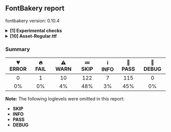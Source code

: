 ## FontBakery report

fontbakery version: 0.10.4

<details><summary><b>[1] Experimental checks</b></summary><div><details><summary>🔥 <b>FAIL:</b> Shapes languages in all GF glyphsets. (<a href="https://font-bakery.readthedocs.io/en/stable/fontbakery/profiles/googlefonts.html#com.google.fonts/check/glyphsets/shape_languages">com.google.fonts/check/glyphsets/shape_languages</a>)</summary><div>


* 🔥 **FAIL** GF_Latin_Core glyphset:

| Language | FAIL messages |
| :--- | :--- |
| lg_Latn (Ganda) | The locl feature did not affect Eng |
| haw_Latn (Hawaiian) | Some base glyphs were missing: ʻ |
|  ^  | Shaper produced a .notdef |
| dyo_Latn (Jola-Fonyi) | The locl feature did not affect Eng |
| ny_Latn (Nyanja) | The locl feature did not affect Eng |
| teo_Latn (Teso) | Some base glyphs were missing: Ɔ, Ɛ, Ɨ, Ʉ, ɔ, ɛ, ɨ, ʉ, ᵃ, ᵉ, ᵋ, ᵒ, ᵓ, ᵘ, ᶤ, ᶶ, ⁱ |
|  ^  | Shaper produced a .notdef |
| wo_Latn (Wolof) | The locl feature did not affect Eng |

 [code: failed-language-shaping]
</div></details><br></div></details><details><summary><b>[10] Asset-Regular.ttf</b></summary><div><details><summary>⚠ <b>WARN:</b> Check for codepoints not covered by METADATA subsets. (<a href="https://font-bakery.readthedocs.io/en/stable/fontbakery/profiles/googlefonts.html#com.google.fonts/check/metadata/unreachable_subsetting">com.google.fonts/check/metadata/unreachable_subsetting</a>)</summary><div>


* ⚠ **WARN** The following codepoints supported by the font are not covered by
    any subsets defined in the font's metadata file, and will never
    be served. You can solve this by either manually adding additional
    subset declarations to METADATA.pb, or by editing the glyphset
    definitions.

 * U+02C7 CARON: try adding one of: canadian-aboriginal, tifinagh, yi
 * U+02D8 BREVE: try adding one of: canadian-aboriginal, yi
 * U+02D9 DOT ABOVE: try adding one of: canadian-aboriginal, yi
 * U+02DB OGONEK: try adding one of: canadian-aboriginal, yi
 * U+02DD DOUBLE ACUTE ACCENT: not included in any glyphset definition
 * U+0302 COMBINING CIRCUMFLEX ACCENT: try adding one of: math, cherokee, coptic, tifinagh
 * U+0306 COMBINING BREVE: try adding one of: old-permic, tifinagh
 * U+0307 COMBINING DOT ABOVE: try adding one of: tifinagh, syriac, canadian-aboriginal, math, tai-le, malayalam, old-permic, coptic
 * U+030A COMBINING RING ABOVE: try adding syriac
 * U+030B COMBINING DOUBLE ACUTE ACCENT: try adding one of: cherokee, osage
 * U+030C COMBINING CARON: try adding one of: tai-le, cherokee
 * U+0312 COMBINING TURNED COMMA ABOVE: not included in any glyphset definition
 * U+0326 COMBINING COMMA BELOW: not included in any glyphset definition
 * U+0327 COMBINING CEDILLA: not included in any glyphset definition
 * U+0328 COMBINING OGONEK: not included in any glyphset definition
 * U+1EA1 LATIN SMALL LETTER A WITH DOT BELOW: try adding vietnamese
 * U+1EAC LATIN CAPITAL LETTER A WITH CIRCUMFLEX AND DOT BELOW: try adding vietnamese
 * U+1EAD LATIN SMALL LETTER A WITH CIRCUMFLEX AND DOT BELOW: try adding vietnamese
 * U+1EB8 LATIN CAPITAL LETTER E WITH DOT BELOW: try adding vietnamese
 * U+1EB9 LATIN SMALL LETTER E WITH DOT BELOW: try adding vietnamese
 * U+1EBC LATIN CAPITAL LETTER E WITH TILDE: try adding vietnamese
 * U+1EBD LATIN SMALL LETTER E WITH TILDE: try adding vietnamese
 * U+1EC6 LATIN CAPITAL LETTER E WITH CIRCUMFLEX AND DOT BELOW: try adding vietnamese
 * U+1EC7 LATIN SMALL LETTER E WITH CIRCUMFLEX AND DOT BELOW: try adding vietnamese
 * U+1ECA LATIN CAPITAL LETTER I WITH DOT BELOW: try adding vietnamese
 * U+1ECB LATIN SMALL LETTER I WITH DOT BELOW: try adding vietnamese
 * U+1ECC LATIN CAPITAL LETTER O WITH DOT BELOW: try adding vietnamese
 * U+1ECD LATIN SMALL LETTER O WITH DOT BELOW: try adding vietnamese
 * U+1ED8 LATIN CAPITAL LETTER O WITH CIRCUMFLEX AND DOT BELOW: try adding vietnamese
 * U+1ED9 LATIN SMALL LETTER O WITH CIRCUMFLEX AND DOT BELOW: try adding vietnamese
 * U+1EE4 LATIN CAPITAL LETTER U WITH DOT BELOW: try adding vietnamese
 * U+1EE5 LATIN SMALL LETTER U WITH DOT BELOW: try adding vietnamese
 * U+2000 EN QUAD: not included in any glyphset definition
 * U+2001 EM QUAD: not included in any glyphset definition
 * U+2003 EM SPACE: try adding nushu
 * U+2004 THREE-PER-EM SPACE: not included in any glyphset definition
 * U+2005 FOUR-PER-EM SPACE: not included in any glyphset definition
 * U+2006 SIX-PER-EM SPACE: not included in any glyphset definition
 * U+2007 FIGURE SPACE: not included in any glyphset definition
 * U+2008 PUNCTUATION SPACE: not included in any glyphset definition
 * U+200A HAIR SPACE: not included in any glyphset definition
 * U+2011 NON-BREAKING HYPHEN: try adding one of: yi, syloti-nagri
 * U+2021 DOUBLE DAGGER: try adding adlam
 * U+202F NARROW NO-BREAK SPACE: try adding one of: yi, mongolian
 * U+2030 PER MILLE SIGN: try adding adlam
 * U+205F MEDIUM MATHEMATICAL SPACE: not included in any glyphset definition
 * U+212E ESTIMATED SYMBOL: not included in any glyphset definition
 * U+2260 NOT EQUAL TO: try adding math

Or you can add the above codepoints to one of the subsets supported by the font: `cyrillic-ext`, `latin`, `latin-ext` [code: unreachable-subsetting]
</div></details><details><summary>⚠ <b>WARN:</b> Glyphs are similiar to Google Fonts version? (<a href="https://font-bakery.readthedocs.io/en/stable/fontbakery/profiles/googlefonts.html#com.google.fonts/check/production_glyphs_similarity">com.google.fonts/check/production_glyphs_similarity</a>)</summary><div>


* ⚠ **WARN** Following glyphs differ greatly from Google Fonts version:
	* .notdef
	* Aring
	* Atilde
	* Ccedilla
	* Itilde
	* Ntilde
	* Otilde
	* Rcaron
	* aring and ccedilla
</div></details><details><summary>⚠ <b>WARN:</b> Ensure fonts have ScriptLangTags declared on the 'meta' table. (<a href="https://font-bakery.readthedocs.io/en/stable/fontbakery/profiles/googlefonts.html#com.google.fonts/check/meta/script_lang_tags">com.google.fonts/check/meta/script_lang_tags</a>)</summary><div>


* ⚠ **WARN** This font file does not have a 'meta' table. [code: lacks-meta-table]
</div></details><details><summary>⚠ <b>WARN:</b> Check if each glyph has the recommended amount of contours. (<a href="https://font-bakery.readthedocs.io/en/stable/fontbakery/profiles/universal.html#com.google.fonts/check/contour_count">com.google.fonts/check/contour_count</a>)</summary><div>


* ⚠ **WARN** This check inspects the glyph outlines and detects the total number of contours in each of them. The expected values are infered from the typical ammounts of contours observed in a large collection of reference font families. The divergences listed below may simply indicate a significantly different design on some of your glyphs. On the other hand, some of these may flag actual bugs in the font such as glyphs mapped to an incorrect codepoint. Please consider reviewing the design and codepoint assignment of these to make sure they are correct.

The following glyphs do not have the recommended number of contours:

	- Glyph name: aogonek	Contours detected: 3	Expected: 2

	- Glyph name: eogonek	Contours detected: 3	Expected: 2

	- Glyph name: Uogonek	Contours detected: 2	Expected: 1

	- Glyph name: uogonek	Contours detected: 2	Expected: 1

	- Glyph name: Uogonek	Contours detected: 2	Expected: 1

	- Glyph name: aogonek	Contours detected: 3	Expected: 2

	- Glyph name: eogonek	Contours detected: 3	Expected: 2

	- Glyph name: uogonek	Contours detected: 2	Expected: 1
 [code: contour-count]
</div></details><details><summary>⚠ <b>WARN:</b> Check math signs have the same width. (<a href="https://font-bakery.readthedocs.io/en/stable/fontbakery/profiles/universal.html#com.google.fonts/check/math_signs_width">com.google.fonts/check/math_signs_width</a>)</summary><div>


* ⚠ **WARN** The most common width is 1684 among a set of 5 math glyphs.
The following math glyphs have a different width, though:

Width = 1429:
less, greater

Width = 1714:
logicalnot

Width = 1468:
multiply

Width = 1200:
notequal
 [code: width-outliers]
</div></details><details><summary>⚠ <b>WARN:</b> Do any segments have colinear vectors? (<a href="https://font-bakery.readthedocs.io/en/stable/fontbakery/profiles/<Section: Outline Correctness Checks>.html#com.google.fonts/check/outline_colinear_vectors">com.google.fonts/check/outline_colinear_vectors</a>)</summary><div>


* ⚠ **WARN** The following glyphs have colinear vectors:

	* Lslash (U+0141): L<<2400.0,810.0>--<2400.0,800.0>> -> L<<2400.0,800.0>--<2399.0,788.0>>

	* N (U+004E): L<<1805.0,0.0>--<1439.0,315.0>> -> L<<1439.0,315.0>--<739.0,915.0>>

	* Nacute (U+0143): L<<1805.0,0.0>--<1439.0,315.0>> -> L<<1439.0,315.0>--<739.0,915.0>>

	* Ncaron (U+0147): L<<1805.0,0.0>--<1439.0,315.0>> -> L<<1439.0,315.0>--<739.0,915.0>>

	* Ntilde (U+00D1): L<<1805.0,0.0>--<1439.0,315.0>> -> L<<1439.0,315.0>--<739.0,915.0>>

	* Oslash (U+00D8): L<<1753.0,645.0>--<1753.0,675.0>> -> L<<1753.0,675.0>--<1752.0,703.0>>

	* P (U+0050): L<<1655.0,1170.0>--<1655.0,619.0>> -> L<<1655.0,619.0>--<1657.0,573.0>>

	* Z (U+005A): L<<2584.0,507.0>--<2631.0,507.0>> -> L<<2631.0,507.0>--<2677.0,508.0>>

	* Zacute (U+0179): L<<2584.0,507.0>--<2631.0,507.0>> -> L<<2631.0,507.0>--<2677.0,508.0>>

	* Zcaron (U+017D): L<<2584.0,507.0>--<2631.0,507.0>> -> L<<2631.0,507.0>--<2677.0,508.0>>

	* Zdotaccent (U+017B): L<<2584.0,507.0>--<2631.0,507.0>> -> L<<2631.0,507.0>--<2677.0,508.0>>

	* backslash (U+005C): L<<363.0,1178.0>--<515.0,868.0>> -> L<<515.0,868.0>--<630.0,638.0>>

	* backslash (U+005C): L<<377.0,775.0>--<217.0,1085.0>> -> L<<217.0,1085.0>--<54.0,1393.0>>

	* bar (U+007C): L<<360.0,525.0>--<362.0,290.0>> -> L<<362.0,290.0>--<365.0,-40.0>>

	* bar (U+007C): L<<362.0,772.0>--<360.0,525.0>> -> L<<360.0,525.0>--<362.0,290.0>>

	* bar (U+007C): L<<365.0,1145.0>--<362.0,772.0>> -> L<<362.0,772.0>--<360.0,525.0>>

	* dcroat (U+0111): L<<1475.0,1113.0>--<1293.0,1112.0>> -> L<<1293.0,1112.0>--<1141.0,1107.0>>

	* eight (U+0038): L<<2010.0,886.0>--<2078.0,877.0>> -> L<<2078.0,877.0>--<2144.0,867.0>>

	* four (U+0034): L<<1304.0,526.0>--<1305.0,536.0>> -> L<<1305.0,536.0>--<1305.0,1103.0>>

	* hbar (U+0127): L<<468.0,1065.0>--<310.0,1062.0>> -> L<<310.0,1062.0>--<158.0,1057.0>>

	* ij (U+0133): L<<3209.0,1075.0>--<3209.0,897.0>> -> L<<3209.0,897.0>--<3208.0,677.0>>

	* j (U+006A): L<<1336.0,1075.0>--<1336.0,897.0>> -> L<<1336.0,897.0>--<1335.0,677.0>>

	* jcircumflex (U+0135): L<<1323.0,1075.0>--<1323.0,897.0>> -> L<<1323.0,897.0>--<1322.0,677.0>>

	* jcircumflex (U+0135): L<<445.0,153.0>--<444.0,222.0>> -> L<<444.0,222.0>--<444.0,472.0>>

	* jcircumflex (U+0135): L<<445.0,56.0>--<445.0,153.0>> -> L<<445.0,153.0>--<444.0,222.0>>

	* numbersign (U+0023): L<<1037.0,386.0>--<939.0,387.0>> -> L<<939.0,387.0>--<880.0,387.0>>

	* numbersign (U+0023): L<<670.0,542.0>--<802.0,541.0>> -> L<<802.0,541.0>--<960.0,541.0>>

	* numbersign (U+0023): L<<802.0,541.0>--<960.0,541.0>> -> L<<960.0,541.0>--<1083.0,542.0>>

	* numbersign (U+0023): L<<816.0,1039.0>--<1096.0,1039.0>> -> L<<1096.0,1039.0>--<1230.0,1040.0>>

	* onehalf (U+00BD): L<<889.0,347.0>--<1156.0,605.0>> -> L<<1156.0,605.0>--<1336.0,783.0>>

	* onequarter (U+00BC): L<<879.0,347.0>--<1146.0,605.0>> -> L<<1146.0,605.0>--<1326.0,783.0>>

	* oslash (U+00F8): L<<1517.0,541.0>--<1334.0,437.0>> -> L<<1334.0,437.0>--<1129.0,318.0>>

	* percent (U+0025): L<<826.0,257.0>--<1093.0,515.0>> -> L<<1093.0,515.0>--<1273.0,693.0>>

	* perthousand (U+2030): L<<826.0,257.0>--<1093.0,515.0>> -> L<<1093.0,515.0>--<1273.0,693.0>>

	* slash (U+002F): L<<1059.0,1393.0>--<896.0,1085.0>> -> L<<896.0,1085.0>--<736.0,775.0>>

	* slash (U+002F): L<<482.0,638.0>--<597.0,868.0>> -> L<<597.0,868.0>--<749.0,1178.0>>

	* slash (U+002F): L<<896.0,1085.0>--<736.0,775.0>> -> L<<736.0,775.0>--<628.0,564.0>>

	* threequarters (U+00BE): L<<1048.0,347.0>--<1315.0,605.0>> -> L<<1315.0,605.0>--<1495.0,783.0>>

	* two (U+0032): L<<1655.0,394.0>--<1853.0,393.0>> -> L<<1853.0,393.0>--<2046.0,392.0>>

	* uni00B5 (U+00B5): L<<1047.0,-45.0>--<1026.0,-45.0>> -> L<<1026.0,-45.0>--<1004.0,-44.0>>

	* uni0145 (U+0145): L<<1805.0,0.0>--<1439.0,315.0>> -> L<<1439.0,315.0>--<739.0,915.0>>

	* uni0199 (U+0199): L<<538.0,704.0>--<536.0,864.0>> -> L<<536.0,864.0>--<523.0,1083.0>>

	* uni01F0 (U+01F0): L<<1336.0,1075.0>--<1336.0,897.0>> -> L<<1336.0,897.0>--<1335.0,677.0>>

	* uni01F8 (U+01F8): L<<1805.0,0.0>--<1439.0,315.0>> -> L<<1439.0,315.0>--<739.0,915.0>>

	* uni0237 (U+0237): L<<1336.0,1075.0>--<1336.0,897.0>> -> L<<1336.0,897.0>--<1335.0,677.0>>

	* uni1E44 (U+1E44): L<<1805.0,0.0>--<1439.0,315.0>> -> L<<1439.0,315.0>--<739.0,915.0>>

	* uni1E46 (U+1E46): L<<1805.0,0.0>--<1439.0,315.0>> -> L<<1439.0,315.0>--<739.0,915.0>>

	* uni1E56 (U+1E56): L<<1655.0,1170.0>--<1655.0,619.0>> -> L<<1655.0,619.0>--<1657.0,573.0>>

	* uni1E90 (U+1E90): L<<2584.0,507.0>--<2631.0,507.0>> -> L<<2631.0,507.0>--<2677.0,508.0>>

	* uni1E92 (U+1E92): L<<2584.0,507.0>--<2631.0,507.0>> -> L<<2631.0,507.0>--<2677.0,508.0>>

	* uni2116 (U+2116): L<<1805.0,0.0>--<1439.0,315.0>> -> L<<1439.0,315.0>--<739.0,915.0>> [code: found-colinear-vectors]
</div></details><details><summary>⚠ <b>WARN:</b> Do outlines contain any jaggy segments? (<a href="https://font-bakery.readthedocs.io/en/stable/fontbakery/profiles/<Section: Outline Correctness Checks>.html#com.google.fonts/check/outline_jaggy_segments">com.google.fonts/check/outline_jaggy_segments</a>)</summary><div>


* ⚠ **WARN** The following glyphs have jaggy segments:

	* B (U+0042): B<<2382.0,690.0>-<2193.0,681.0>-<1993.0,679.0>>/B<<1993.0,679.0>-<2242.0,678.0>-<2460.5,669.0>> = 0.8030409927805215

	* R (U+0052): B<<2317.5,629.0>-<2179.0,622.0>-<2029.0,621.0>>/L<<2029.0,621.0>--<2454.0,621.0>> = 0.3819662047286989

	* Racute (U+0154): B<<2317.5,629.0>-<2179.0,622.0>-<2029.0,621.0>>/L<<2029.0,621.0>--<2454.0,621.0>> = 0.3819662047286989

	* Rcaron (U+0158): B<<2317.5,629.0>-<2179.0,622.0>-<2029.0,621.0>>/L<<2029.0,621.0>--<2454.0,621.0>> = 0.3819662047286989

	* a (U+0061): B<<1078.0,996.0>-<932.0,996.0>-<804.0,988.0>>/B<<804.0,988.0>-<995.0,988.0>-<1111.0,935.5>> = 3.576334374997269

	* aacute (U+00E1): B<<1078.0,996.0>-<932.0,996.0>-<804.0,988.0>>/B<<804.0,988.0>-<995.0,988.0>-<1111.0,935.5>> = 3.576334374997269

	* abreve (U+0103): B<<1078.0,996.0>-<932.0,996.0>-<804.0,988.0>>/B<<804.0,988.0>-<995.0,988.0>-<1111.0,935.5>> = 3.576334374997269

	* acircumflex (U+00E2): B<<1078.0,996.0>-<932.0,996.0>-<804.0,988.0>>/B<<804.0,988.0>-<995.0,988.0>-<1111.0,935.5>> = 3.576334374997269

	* adieresis (U+00E4): B<<1078.0,996.0>-<932.0,996.0>-<804.0,988.0>>/B<<804.0,988.0>-<995.0,988.0>-<1111.0,935.5>> = 3.576334374997269

	* ae (U+00E6): B<<1091.5,982.5>-<990.0,988.0>-<849.0,988.0>>/B<<849.0,988.0>-<943.0,986.0>-<1014.0,969.5>> = 1.2188752351313326

	* agrave (U+00E0): B<<1078.0,996.0>-<932.0,996.0>-<804.0,988.0>>/B<<804.0,988.0>-<995.0,988.0>-<1111.0,935.5>> = 3.576334374997269

	* amacron (U+0101): B<<1078.0,996.0>-<932.0,996.0>-<804.0,988.0>>/B<<804.0,988.0>-<995.0,988.0>-<1111.0,935.5>> = 3.576334374997269

	* aogonek (U+0105): B<<1078.0,996.0>-<932.0,996.0>-<804.0,988.0>>/B<<804.0,988.0>-<995.0,988.0>-<1111.0,935.5>> = 3.576334374997269

	* aring (U+00E5): B<<1078.0,996.0>-<932.0,996.0>-<804.0,988.0>>/B<<804.0,988.0>-<995.0,988.0>-<1111.0,935.5>> = 3.576334374997269

	* at (U+0040): B<<1505.5,928.5>-<1394.0,940.0>-<1217.0,940.0>>/B<<1217.0,940.0>-<1307.0,938.0>-<1374.5,922.5>> = 1.273030020056664

	* atilde (U+00E3): B<<1078.0,996.0>-<932.0,996.0>-<804.0,988.0>>/B<<804.0,988.0>-<995.0,988.0>-<1111.0,935.5>> = 3.576334374997269

	* backslash (U+005C): B<<12.0,1644.0>-<29.0,1653.0>-<27.0,1652.0>>/B<<27.0,1652.0>-<46.0,1662.0>-<77.0,1674.0>> = 1.1934894239817435

	* braceleft (U+007B): B<<902.0,716.5>-<812.0,649.0>-<603.0,645.0>>/B<<603.0,645.0>-<749.0,643.0>-<834.0,611.0>> = 1.8812606869849084

	* braceright (U+007D): B<<510.0,574.0>-<600.0,641.0>-<809.0,645.0>>/B<<809.0,645.0>-<665.0,648.0>-<579.5,679.5>> = 2.2899255079749463

	* five (U+0035): B<<1078.5,153.0>-<955.0,93.0>-<701.0,89.0>>/B<<701.0,89.0>-<766.0,83.0>-<842.5,71.5>> = 6.176117118881824

	* onehalf (U+00BD): B<<2009.0,708.5>-<1959.0,704.0>-<1924.0,702.0>>/B<<1924.0,702.0>-<2070.0,694.0>-<2120.5,660.0>> = 6.406846291516141

	* ordfeminine (U+00AA): B<<726.5,1559.0>-<684.0,1558.0>-<648.0,1555.0>>/B<<648.0,1555.0>-<762.0,1555.0>-<832.0,1530.0>> = 4.763641690726143

	* question (U+003F): B<<743.5,1483.0>-<668.0,1478.0>-<621.0,1472.0>>/B<<621.0,1472.0>-<748.0,1467.0>-<832.5,1446.5>> = 9.529579923824253

	* questiondown (U+00BF): B<<1894.0,-337.5>-<1970.0,-332.0>-<2016.0,-327.0>>/B<<2016.0,-327.0>-<1888.0,-322.0>-<1804.0,-301.5>> = 8.440426965129493

	* r (U+0072): B<<1803.0,931.0>-<1885.0,954.0>-<1967.0,955.0>>/B<<1967.0,955.0>-<1786.0,955.0>-<1659.5,922.5>> = 0.6986943829831717

	* racute (U+0155): B<<1803.0,931.0>-<1885.0,954.0>-<1967.0,955.0>>/B<<1967.0,955.0>-<1786.0,955.0>-<1659.5,922.5>> = 0.6986943829831717

	* rcaron (U+0159): B<<1803.0,931.0>-<1885.0,954.0>-<1967.0,955.0>>/B<<1967.0,955.0>-<1786.0,955.0>-<1659.5,922.5>> = 0.6986943829831717

	* registered (U+00AE): B<<2338.0,609.0>-<2135.0,543.0>-<1805.0,541.0>>/L<<1805.0,541.0>--<2123.0,541.0>> = 0.3472428970853889

	* section (U+00A7): B<<2244.5,337.5>-<2082.0,270.0>-<1773.0,258.0>>/B<<1773.0,258.0>-<1894.0,244.0>-<2004.5,221.0>> = 8.823878222299347

	* sterling (U+00A3): B<<2337.5,1174.5>-<2427.0,1190.0>-<2547.0,1191.0>>/B<<2547.0,1191.0>-<2439.0,1205.0>-<2319.5,1216.5>> = 7.863496928576796

	* three (U+0033): B<<1142.5,163.0>-<1019.0,103.0>-<765.0,99.0>>/B<<765.0,99.0>-<808.0,96.0>-<889.0,90.0>> = 4.893134259959919

	* three (U+0033): B<<2723.0,742.5>-<2500.0,662.0>-<2030.0,636.0>>/B<<2030.0,636.0>-<2290.0,628.0>-<2490.5,609.5>> = 4.92871754266395

	* three (U+0033): B<<978.0,1204.0>-<929.0,1200.0>-<897.0,1199.0>>/B<<897.0,1199.0>-<1032.0,1194.0>-<1121.0,1173.5>> = 3.9110070049075616

	* threequarters (U+00BE): B<<1288.0,1364.5>-<1173.0,1341.0>-<1023.0,1331.0>>/B<<1023.0,1331.0>-<1192.0,1326.0>-<1326.0,1307.5>> = 5.508721902827444

	* threequarters (U+00BE): B<<615.5,1665.5>-<548.0,1659.0>-<516.0,1659.0>>/B<<516.0,1659.0>-<653.0,1651.0>-<701.0,1617.0>> = 3.341943857261075

	* threequarters (U+00BE): B<<641.0,1050.0>-<581.0,1019.0>-<452.0,1016.0>>/L<<452.0,1016.0>--<565.0,1008.0>> = 5.381801557140907

	* two (U+0032): B<<1081.0,1205.0>-<984.0,1198.0>-<913.0,1191.0>>/B<<913.0,1191.0>-<1048.0,1186.0>-<1137.5,1165.5>> = 7.751779154296687

	* uni00B2 (U+00B2): B<<594.0,1671.5>-<544.0,1667.0>-<509.0,1665.0>>/B<<509.0,1665.0>-<655.0,1657.0>-<705.5,1623.0>> = 6.406846291516141

	* uni00B3 (U+00B3): B<<1266.5,1353.0>-<1169.0,1338.0>-<1051.0,1331.0>>/B<<1051.0,1331.0>-<1230.0,1326.0>-<1371.5,1307.5>> = 4.994948257266031

	* uni00B3 (U+00B3): B<<611.0,1030.5>-<566.0,1022.0>-<499.0,1021.0>>/B<<499.0,1021.0>-<522.0,1020.0>-<548.0,1017.0>> = 3.3446503182658285

	* uni00B3 (U+00B3): B<<649.0,1663.0>-<598.0,1654.0>-<563.0,1654.0>>/B<<563.0,1654.0>-<634.0,1650.0>-<675.0,1638.5>> = 3.22452260651989

	* uni0156 (U+0156): B<<2317.5,629.0>-<2179.0,622.0>-<2029.0,621.0>>/L<<2029.0,621.0>--<2454.0,621.0>> = 0.3819662047286989

	* uni0157 (U+0157): B<<1803.0,931.0>-<1885.0,954.0>-<1967.0,955.0>>/B<<1967.0,955.0>-<1786.0,955.0>-<1659.5,922.5>> = 0.6986943829831717

	* uni0181 (U+0181): B<<2382.0,690.0>-<2193.0,681.0>-<1993.0,679.0>>/B<<1993.0,679.0>-<2242.0,678.0>-<2460.5,669.0>> = 0.8030409927805215

	* uni01B4 (U+01B4): B<<787.0,-361.0>-<686.0,-414.0>-<486.0,-414.0>>/B<<486.0,-414.0>-<531.0,-421.0>-<594.0,-428.0>> = 8.84181456019167

	* uni01CE (U+01CE): B<<1078.0,996.0>-<932.0,996.0>-<804.0,988.0>>/B<<804.0,988.0>-<995.0,988.0>-<1111.0,935.5>> = 3.576334374997269

	* uni01E3 (U+01E3): B<<1091.5,982.5>-<990.0,988.0>-<849.0,988.0>>/B<<849.0,988.0>-<943.0,986.0>-<1014.0,969.5>> = 1.2188752351313326

	* uni0227 (U+0227): B<<1078.0,996.0>-<932.0,996.0>-<804.0,988.0>>/B<<804.0,988.0>-<995.0,988.0>-<1111.0,935.5>> = 3.576334374997269

	* uni0233 (U+0233): B<<787.0,-361.0>-<686.0,-414.0>-<486.0,-414.0>>/B<<486.0,-414.0>-<531.0,-421.0>-<594.0,-428.0>> = 8.84181456019167

	* uni1E02 (U+1E02): B<<2382.0,690.0>-<2193.0,681.0>-<1993.0,679.0>>/B<<1993.0,679.0>-<2242.0,678.0>-<2460.5,669.0>> = 0.8030409927805215

	* uni1E04 (U+1E04): B<<2382.0,690.0>-<2193.0,681.0>-<1993.0,679.0>>/B<<1993.0,679.0>-<2242.0,678.0>-<2460.5,669.0>> = 0.8030409927805215

	* uni1E58 (U+1E58): B<<2317.5,629.0>-<2179.0,622.0>-<2029.0,621.0>>/L<<2029.0,621.0>--<2454.0,621.0>> = 0.3819662047286989

	* uni1E59 (U+1E59): B<<1803.0,931.0>-<1885.0,954.0>-<1967.0,955.0>>/B<<1967.0,955.0>-<1786.0,955.0>-<1659.5,922.5>> = 0.6986943829831717

	* uni1E5A (U+1E5A): B<<2317.5,629.0>-<2179.0,622.0>-<2029.0,621.0>>/L<<2029.0,621.0>--<2454.0,621.0>> = 0.3819662047286989

	* uni1E5B (U+1E5B): B<<1803.0,931.0>-<1885.0,954.0>-<1967.0,955.0>>/B<<1967.0,955.0>-<1786.0,955.0>-<1659.5,922.5>> = 0.6986943829831717

	* uni1E5C (U+1E5C): B<<2317.5,629.0>-<2179.0,622.0>-<2029.0,621.0>>/L<<2029.0,621.0>--<2454.0,621.0>> = 0.3819662047286989

	* uni1E5D (U+1E5D): B<<1803.0,931.0>-<1885.0,954.0>-<1967.0,955.0>>/B<<1967.0,955.0>-<1786.0,955.0>-<1659.5,922.5>> = 0.6986943829831717

	* uni1E8F (U+1E8F): B<<787.0,-361.0>-<686.0,-414.0>-<486.0,-414.0>>/B<<486.0,-414.0>-<531.0,-421.0>-<594.0,-428.0>> = 8.84181456019167

	* uni1EA1 (U+1EA1): B<<1078.0,996.0>-<932.0,996.0>-<804.0,988.0>>/B<<804.0,988.0>-<995.0,988.0>-<1111.0,935.5>> = 3.576334374997269

	* uni1EAD (U+1EAD): B<<1078.0,996.0>-<932.0,996.0>-<804.0,988.0>>/B<<804.0,988.0>-<995.0,988.0>-<1111.0,935.5>> = 3.576334374997269

	* uni1EF9 (U+1EF9): B<<787.0,-361.0>-<686.0,-414.0>-<486.0,-414.0>>/B<<486.0,-414.0>-<531.0,-421.0>-<594.0,-428.0>> = 8.84181456019167

	* uni20B4 (U+20B4): B<<1235.5,726.0>-<1333.0,731.0>-<1433.0,752.0>>/B<<1433.0,752.0>-<1340.0,752.0>-<1211.0,751.5>> = 11.859779120947966

	* uni20B4 (U+20B4): B<<1909.5,604.0>-<1764.0,597.0>-<1661.0,580.0>>/B<<1661.0,580.0>-<1783.0,580.0>-<1928.5,580.5>> = 9.372092708579077

	* y (U+0079): B<<787.0,-361.0>-<686.0,-414.0>-<486.0,-414.0>>/B<<486.0,-414.0>-<531.0,-421.0>-<594.0,-428.0>> = 8.84181456019167

	* yacute (U+00FD): B<<787.0,-361.0>-<686.0,-414.0>-<486.0,-414.0>>/B<<486.0,-414.0>-<531.0,-421.0>-<594.0,-428.0>> = 8.84181456019167

	* ycircumflex (U+0177): B<<787.0,-361.0>-<686.0,-414.0>-<486.0,-414.0>>/B<<486.0,-414.0>-<531.0,-421.0>-<594.0,-428.0>> = 8.84181456019167

	* ydieresis (U+00FF): B<<787.0,-361.0>-<686.0,-414.0>-<486.0,-414.0>>/B<<486.0,-414.0>-<531.0,-421.0>-<594.0,-428.0>> = 8.84181456019167

	* ygrave (U+1EF3): B<<787.0,-361.0>-<686.0,-414.0>-<486.0,-414.0>>/B<<486.0,-414.0>-<531.0,-421.0>-<594.0,-428.0>> = 8.84181456019167 [code: found-jaggy-segments]
</div></details><details><summary>⚠ <b>WARN:</b> Do outlines contain any semi-vertical or semi-horizontal lines? (<a href="https://font-bakery.readthedocs.io/en/stable/fontbakery/profiles/<Section: Outline Correctness Checks>.html#com.google.fonts/check/outline_semi_vertical">com.google.fonts/check/outline_semi_vertical</a>)</summary><div>


* ⚠ **WARN** The following glyphs have semi-vertical/semi-horizontal lines:

	* Ccedilla (U+00C7): L<<1371.0,156.0>--<1372.0,-124.0>>

	* Eng (U+014A): L<<2801.0,922.0>--<2799.0,535.0>>

	* Scedilla (U+015E): L<<1362.0,156.0>--<1363.0,-124.0>>

	* at (U+0040): L<<2586.0,660.0>--<2585.0,454.0>>

	* bar (U+007C): L<<360.0,525.0>--<362.0,290.0>>

	* bar (U+007C): L<<362.0,772.0>--<360.0,525.0>>

	* bar (U+007C): L<<365.0,1145.0>--<362.0,772.0>>

	* ccedilla (U+00E7): L<<1185.0,156.0>--<1186.0,-124.0>>

	* cedilla (U+00B8): L<<792.0,156.0>--<793.0,-124.0>>

	* dcroat (U+0111): L<<1475.0,1113.0>--<1293.0,1112.0>>

	* eng (U+014B): L<<2691.0,612.0>--<2689.0,299.0>>

	* ij (U+0133): L<<3209.0,897.0>--<3208.0,677.0>>

	* j (U+006A): L<<1336.0,897.0>--<1335.0,677.0>>

	* jcircumflex (U+0135): L<<1323.0,897.0>--<1322.0,677.0>>

	* numbersign (U+0023): L<<1008.0,885.0>--<770.0,883.0>>

	* numbersign (U+0023): L<<1096.0,1039.0>--<1230.0,1040.0>>

	* numbersign (U+0023): L<<670.0,542.0>--<802.0,541.0>>

	* numbersign (U+0023): L<<960.0,541.0>--<1083.0,542.0>>

	* scedilla (U+015F): L<<1164.0,156.0>--<1165.0,-124.0>>

	* two (U+0032): L<<1655.0,394.0>--<1853.0,393.0>>

	* two (U+0032): L<<1853.0,393.0>--<2046.0,392.0>>

	* uni0162 (U+0162): L<<1377.0,156.0>--<1378.0,-124.0>>

	* uni0163 (U+0163): L<<967.0,156.0>--<968.0,-124.0>>

	* uni01F0 (U+01F0): L<<1336.0,897.0>--<1335.0,677.0>>

	* uni0237 (U+0237): L<<1336.0,897.0>--<1335.0,677.0>>

	* uni0327 (U+0327): L<<792.0,156.0>--<793.0,-124.0>>

	* uni1E29 (U+1E29): L<<1459.0,156.0>--<1460.0,-124.0>>

	* uni1E9E (U+1E9E): L<<1655.0,692.0>--<1656.0,565.0>> [code: found-semi-vertical]
</div></details><details><summary>⚠ <b>WARN:</b> Ensure dotted circle glyph is present and can attach marks. (<a href="https://font-bakery.readthedocs.io/en/stable/fontbakery/profiles/<Section: Shaping Checks>.html#com.google.fonts/check/dotted_circle">com.google.fonts/check/dotted_circle</a>)</summary><div>


* ⚠ **WARN** No dotted circle glyph present [code: missing-dotted-circle]
</div></details><details><summary>⚠ <b>WARN:</b> Ensure soft_dotted characters lose their dot when combined with marks that replace the dot. (<a href="https://font-bakery.readthedocs.io/en/stable/fontbakery/profiles/<Section: Shaping Checks>.html#com.google.fonts/check/soft_dotted">com.google.fonts/check/soft_dotted</a>)</summary><div>


* ⚠ **WARN** The dot of soft dotted characters used in orthographies _must_ disappear in the following strings: į̀ į́ į̂ į̃ į̄ į̌ ị̀ ị́ ị̂ ị̃ ị̄

The dot of soft dotted characters _should_ disappear in other cases, for example: į̆ į̇ į̈ į̊ į̋ į̒ į̣̀ į̣́ į̣̂ į̣̃ į̣̄ į̣̆ į̣̇ į̣̈ į̣̊ į̣̋ į̣̌ į̣̒ į̦̀ į̦́

Your font fully covers the following languages that require the soft-dotted feature: Dutch (Latn, 31,709,104 speakers), Lithuanian (Latn, 2,357,094 speakers), Navajo (Latn, 166,319 speakers). 

Your font does *not* cover the following languages that require the soft-dotted feature: Sar (Latn, 500,000 speakers), Nateni (Latn, 100,000 speakers), Ukrainian (Cyrl, 29,273,587 speakers), Igbo (Latn, 27,823,640 speakers), Ebira (Latn, 2,200,000 speakers), Lugbara (Latn, 2,200,000 speakers), Belarusian (Cyrl, 10,064,517 speakers), Kom (Latn, 360,685 speakers), Aghem (Latn, 38,843 speakers), Basaa (Latn, 332,940 speakers), Gulay (Latn, 250,478 speakers), Koonzime (Latn, 40,000 speakers), Ma’di (Latn, 584,000 speakers), Dan (Latn, 1,099,244 speakers), Mango (Latn, 77,000 speakers), Avokaya (Latn, 100,000 speakers), Ejagham (Latn, 120,000 speakers). [code: soft-dotted]
</div></details><br></div></details>

### Summary

| 💔 ERROR | 🔥 FAIL | ⚠ WARN | 💤 SKIP | ℹ INFO | 🍞 PASS | 🔎 DEBUG |
|:-----:|:----:|:----:|:----:|:----:|:----:|:----:|
| 0 | 1 | 10 | 122 | 7 | 115 | 0 |
| 0% | 0% | 4% | 48% | 3% | 45% | 0% |

**Note:** The following loglevels were omitted in this report:
* **SKIP**
* **INFO**
* **PASS**
* **DEBUG**
